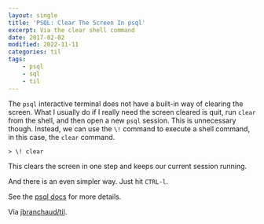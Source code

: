 ```yaml
---
layout: single
title: 'PSQL: Clear The Screen In psql'
excerpt: Via the clear shell command
date: 2017-02-02
modified: 2022-11-11
categories: til
tags:
    - psql
    - sql
    - til
---
```


The `psql` interactive terminal does not have a built-in way of clearing the
screen. What I usually do if I really need the screen cleared is quit, run
`clear` from the shell, and then open a new `psql` session. This is
unnecessary though. Instead, we can use the `\!` command to execute a shell
command, in this case, the `clear` command.

```psql
> \! clear
```

This clears the screen in one step and keeps our current session running.

And there is an even simpler way. Just hit `CTRL-l`.

See the [psql
docs](http://www.postgresql.org/docs/current/static/app-psql.html) for more
details.

Via [jbranchaud/til](https://github.com/jbranchaud/til).
